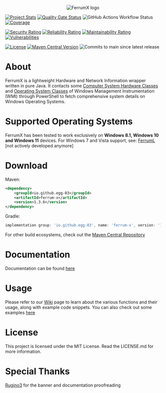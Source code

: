 <p align="center"> 
  <img src="https://github.com/Egg-03/FerrumX/assets/111327101/9aee9cdf-5213-401b-814d-a9738ee1a24c" alt="FerrumX logo">
</p>

[![Project Stats](https://openhub.net/p/FerrumX/widgets/project_thin_badge.gif)](https://openhub.net/p/FerrumX)
[![Quality Gate Status](https://sonarcloud.io/api/project_badges/measure?project=Egg-03_FerrumX&metric=alert_status)](https://sonarcloud.io/summary/new_code?id=Egg-03_FerrumX)
![GitHub Actions Workflow Status](https://img.shields.io/github/actions/workflow/status/Egg-03/FerrumX/.github%2Fworkflows%2Fmaven_verify.yml)
[![Coverage](https://sonarcloud.io/api/project_badges/measure?project=Egg-03_FerrumX&metric=coverage)](https://sonarcloud.io/summary/new_code?id=Egg-03_FerrumX)

[![Security Rating](https://sonarcloud.io/api/project_badges/measure?project=Egg-03_FerrumX&metric=security_rating)](https://sonarcloud.io/summary/new_code?id=Egg-03_FerrumX)
[![Reliability Rating](https://sonarcloud.io/api/project_badges/measure?project=Egg-03_FerrumX&metric=reliability_rating)](https://sonarcloud.io/summary/new_code?id=Egg-03_FerrumX)
[![Maintainability Rating](https://sonarcloud.io/api/project_badges/measure?project=Egg-03_FerrumX&metric=sqale_rating)](https://sonarcloud.io/summary/new_code?id=Egg-03_FerrumX)
[![Vulnerabilities](https://sonarcloud.io/api/project_badges/measure?project=Egg-03_FerrumX&metric=vulnerabilities)](https://sonarcloud.io/summary/new_code?id=Egg-03_FerrumX)

[![License](https://img.shields.io/github/license/Egg-03/FerrumX)](https://github.com/Egg-03/FerrumX/blob/main/LICENSE)
[![Maven Central Version](https://img.shields.io/maven-central/v/io.github.egg-03/ferrum-x)](https://central.sonatype.com/artifact/io.github.egg-03/ferrum-x)
![Commits to main since latest release](https://img.shields.io/github/commits-since/Egg-03/FerrumX/latest)

# About
FerrumX is a lightweight Hardware and Network Information wrapper written in pure Java. It contacts some [Computer System Hardware Classes](https://learn.microsoft.com/en-us/windows/win32/cimwin32prov/computer-system-hardware-classes) and [Operating System Classes](https://learn.microsoft.com/en-us/windows/win32/cimwin32prov/operating-system-classes) of Windows Management Instrumentation (WMI) through PowerShell to fetch comprehensive system details on Windows Operating Systems.

# Supported Operating Systems
FerrumX has been tested to work exclusively on <strong>Windows 8.1, Windows 10 and Windows 11</strong> devices.
For Windows 7 and Vista support, see: [FerrumL](https://github.com/Egg-03/FerrumL) [not actively developed anymore]

# Download
Maven:
```xml
<dependency>
    <groupId>io.github.egg-03</groupId>
    <artifactId>ferrum-x</artifactId>
    <version>1.3.6</version>
</dependency>
```

Gradle:
```gradle
implementation group: 'io.github.egg-03', name: 'ferrum-x', version: '1.3.6'
```

For other build ecosystems, check out the [Maven Central Repository](https://central.sonatype.com/artifact/io.github.egg-03/ferrum-x/overview)

# Documentation
Documentation can be found [here](https://egg-03.github.io/FerrumX-Documentation/)

# Usage
Please refer to our [Wiki](https://github.com/Egg-03/FerrumX/wiki) page to learn about the various functions and their usage, along with example code snippets.
You can also check out some examples [here](https://github.com/Egg-03/FerrumX/tree/be360eeb6bbf1ca6e992d5d8fbb1e2109bfa6514/src/com/ferrumx/tests)

# License
This project is licensed under the MIT License. Read the LICENSE.md for more information.

# Special Thanks
[Rugino3](https://github.com/Soumil-Biswas) for the banner and documentation proofreading
